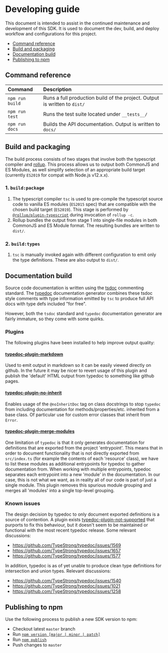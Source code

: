# Developing guide
This document is intended to assist in the continued maintenance and development of this SDK.
It is used to document the dev, build, and deploy workflow and configurations for this project.

- [Command reference](#command-reference)
- [Build and packaging](#build-and-packaging)
- [Documentation build](#documentation-build)
- [Publishing to npm](#publishing-to-npm)

## Command reference

| Command           | Description                                                               |
|:------------------|:--------------------------------------------------------------------------|
| `npm run build`   | Runs a full production build of the project. Output is written to `dist/` |
| `npm run test`    | Runs the test suite located under `__tests__/`                            |
| `npm run docs`    | Builds the API documentation. Output is written to `docs/`                |


## Build and packaging
The build process consists of two stages that involve both the typescript compiler and
[rollup](https://rollupjs.org). This process allows us to output both CommonJS and ES Modules, as
well simplify selection of an appropriate build target (currently `ES2019` for compat with Node.js
v12.x.x).

### 1. `build:package`
1. The typescript compiler `tsc` is used to pre-compile the typescript source code to vanilla ES
  modules (`ES2015` spec) that are compatible with the chosen build target (`ES2019`). This stage is
  performed by [`@rollup/plugin-typescript`](https://github.com/rollup/plugins/tree/master/packages/typescript)
  during invocation of `rollup -c`.
2. Rollup bundles the output from stage 1 into single-file modules in both CommonJS and ES Module
  format. The resulting bundles are written to `dist/`.

### 2. `build:types`
1. `tsc` is manually invoked again with different configuration to emit only the type definitions.
  These are also output to `dist/`.


## Documentation build
Source code documentation is written using the [tsdoc](https://tsdoc.org/) commenting standard. The
[typedoc](https://github.com/TypeStrong/typedoc) documentation generator combines these tsdoc style
comments with type information emitted by `tsc` to produce full API docs with type defs included
"for free".

However, both the `tsdoc` standard and `typedoc` documentation generator are fairly immature, so
they come with some quirks.

### Plugins
The following plugins have been installed to help improve output quality:

#### [typedoc-plugin-markdown](https://www.npmjs.com/package/typedoc-plugin-markdown)
Used to emit output in markdown so it can be easily viewed directly on github. In the future it may be
nicer to revert usage of this plugin and publish the 'default' HTML output from typedoc to something
like github pages.

#### [typedoc-plugin-no-inherit](https://www.npmjs.com/package/typedoc-plugin-no-inherit)
Enables usage of the `@noInheritDoc` tag on class docstrings to stop `typedoc` from including
documentation for methods/properties/etc. inherited from a base class. Of particular use for custom
error classes that inherit from `Error`.

#### [typedoc-plugin-merge-modules](https://www.npmjs.com/package/typedoc-plugin-merge-modules)
One limitation of `typedoc` is that it only generates documentation for definitions that are
exported from the project 'entrypoint'. This means that in order to document functionality that is
not directly exported from `src/index.ts` (for example the contents of each 'resource' class), we have
to list these modules as additional entrypoints for typedoc to gather documentation from. When
working with multiple entrypoints, typedoc separates each entrypoint into a new 'module' in the
documentation. In our case, this is not what we want, as in reality all of our code is part of just
a single module. This plugin removes this spurious module grouping and merges all 'modules' into a
single top-level grouping.

### Known issues
The design decision by typedoc to only document exported definitions is a source of contention. A
plugin exists [typedoc-plugin-not-supported](https://www.npmjs.com/package/typedoc-plugin-not-exported)
that purports to fix this behaviour, but it doesn't seem to be maintained or functional with the most
recent typedoc release. Some relevant discussions:

- https://github.com/TypeStrong/typedoc/issues/1569
- https://github.com/TypeStrong/typedoc/issues/1657
- https://github.com/TypeStrong/typedoc/issues/1577

In addition, typedoc is as of yet unable to produce clean type definitions for intersection and union
types. Relevant discussions:

- https://github.com/TypeStrong/typedoc/issues/1540
- https://github.com/TypeStrong/typedoc/issues/1021
- https://github.com/TypeStrong/typedoc/issues/1258


## Publishing to npm
Use the following process to publish a new SDK version to npm:
- Checkout latest `master` branch
- Run [`npm version [major | minor | patch]`](https://docs.npmjs.com/cli/v7/commands/npm-version)
- Run [`npm publish`](https://docs.npmjs.com/cli/v7/commands/npm-publish)
- Push changes to `master`
